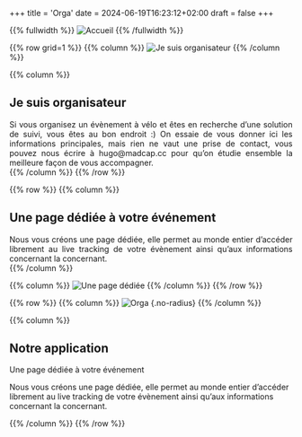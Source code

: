 +++
title = 'Orga'
date = 2024-06-19T16:23:12+02:00
draft = false
+++


{{% fullwidth %}}
![Accueil](/orga/im-orga-0000.png)
{{% /fullwidth %}}







<!-- ######  ligne Je suis organisateur GRILLE  ###### ? -->


{{% row grid=1  %}}
{{% column %}}
![Je suis organisateur](/orga/im-orga-001.png)
{{% /column %}}

{{% column %}}
## <div style="text-align: left"> Je suis organisateur </div>

<div style="text-align: justify"> Si vous organisez un évènement à vélo et êtes en recherche d’une solution de suivi, vous êtes au bon endroit :) On essaie de vous donner ici les informations principales, mais rien ne vaut une prise de contact, vous pouvez nous écrire à hugo@madcap.cc pour qu’on étudie ensemble la meilleure façon de vous accompagner. </div>
{{% /column %}}
{{% /row %}}








<!-- ######  ligne Une page dédiée noGRILLE  ###### ? -->


{{% row  %}}
{{% column %}}
## <div style="text-align: left"> Une page dédiée à votre événement </div>

<div style="text-align: justify"> Nous vous créons une page dédiée, elle permet au monde entier d’accéder librement au live tracking de votre évènement ainsi qu’aux informations concernant la concernant. </div>
{{% /column %}}

{{% column %}}
![Une page dédiée](/orga/im-orga-002.png)
{{% /column %}}
{{% /row %}}









<!-- ###### DELETE ligne Une page dédiée à votre événement GRILLE  ###### ? -->

{{% row  %}}
{{% column %}}
![Orga](/orga/im-orga-002.png)
{.no-radius}
{{% /column %}}

{{% column %}}
## Notre application

Une page dédiée à votre événement

Nous vous créons une page dédiée, elle permet au monde entier d’accéder librement au live tracking de votre évènement ainsi qu’aux informations concernant la concernant.

{{% /column %}}
{{% /row %}}
